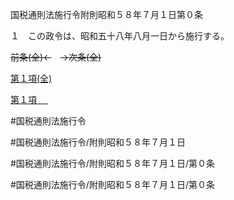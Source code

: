 国税通則法施行令附則昭和５８年７月１日第０条

１　この政令は、昭和五十八年八月一日から施行する。

~~前条(全)←~~　~~→次条(全)~~

[第１項(全)](国税通則法施行＿令附則昭和５８年７月１日第０条第１項_.md)  

[第１項 　 ](国税通則法施行＿令附則昭和５８年７月１日第０条第１項.md)  

#国税通則法施行令

#国税通則法施行令/附則昭和５８年７月１日

#国税通則法施行令/附則昭和５８年７月１日/第０条

#国税通則法施行令/附則昭和５８年７月１日/第０条

